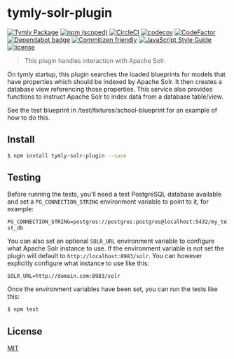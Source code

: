 # tymly-solr-plugin
[![Tymly Package](https://img.shields.io/badge/tymly-package-blue.svg)](https://tymly.io/)
[![npm (scoped)](https://img.shields.io/npm/v/@wmfs/tymly-solr-plugin.svg)](https://www.npmjs.com/package/@wmfs/tymly-solr-plugin)
[![CircleCI](https://circleci.com/gh/wmfs/tymly-solr-plugin.svg?style=svg)](https://circleci.com/gh/wmfs/tymly-solr-plugin)
[![codecov](https://codecov.io/gh/wmfs/tymly-solr-plugin/branch/master/graph/badge.svg)](https://codecov.io/gh/wmfs/tymly-solr-plugin)
[![CodeFactor](https://www.codefactor.io/repository/github/wmfs/tymly-solr-plugin/badge)](https://www.codefactor.io/repository/github/wmfs/tymly-solr-plugin)
[![Dependabot badge](https://img.shields.io/badge/Dependabot-active-brightgreen.svg)](https://dependabot.com/)
[![Commitizen friendly](https://img.shields.io/badge/commitizen-friendly-brightgreen.svg)](http://commitizen.github.io/cz-cli/)
[![JavaScript Style Guide](https://img.shields.io/badge/code_style-standard-brightgreen.svg)](https://standardjs.com)
[![license](https://img.shields.io/github/license/mashape/apistatus.svg)](https://github.com/wmfs/tymly-solr-plugin/blob/master/LICENSE)

> This plugin handles interaction with Apache Solr.

On tymly startup, this plugin searches the loaded blueprints for models that have properties which should be indexed by Apache Solr.  It then creates a database view referencing those properties.  This service also provides functions to instruct Apache Solr to index data from a database table/view.

See the test blueprint in /test/fixtures/school-blueprint for an example of how to do this.

## <a name="install"></a>Install
```bash
$ npm install tymly-solr-plugin --save
```

## <a name="test"></a>Testing

Before running the tests, you'll need a test PostgreSQL database available and set a `PG_CONNECTION_STRING` environment variable to point to it, for example:

```PG_CONNECTION_STRING=postgres://postgres:postgres@localhost:5432/my_test_db```

You can also set an optional `SOLR_URL` environment variable to configure what Apache Solr instance to use.  If the environment variable is not set the plugin will default to `http://localhost:8983/solr`.  You can however explicitly configure what instance to use like this:

```SOLR_URL=http://domain.com:8983/solr```

Once the environment variables have been set, you can run the tests like this:

```bash
$ npm test
```


## <a name="license"></a>License

[MIT](https://github.com/wmfs/tymly/blob/master/LICENSE)


